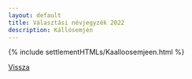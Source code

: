 ```yaml
---
layout: default
title: Választási névjegyzék 2022
description: Kállósemjén
---
```


{% include settlementHTMLs/Kaalloosemjeen.html %}

[Vissza](./)